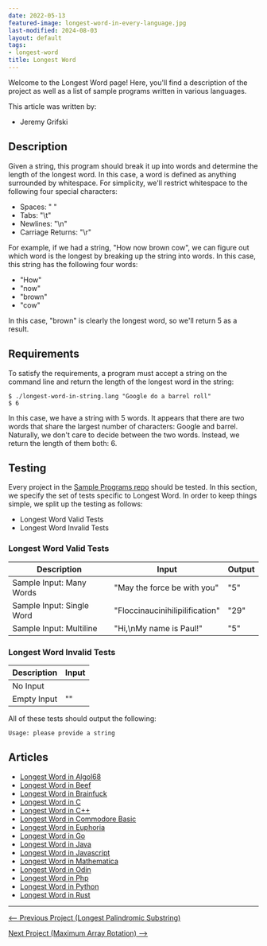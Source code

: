 ```yaml
---
date: 2022-05-13
featured-image: longest-word-in-every-language.jpg
last-modified: 2024-08-03
layout: default
tags:
- longest-word
title: Longest Word
---
```


Welcome to the Longest Word page! Here, you'll find a description of the project as well as a list of sample programs written in various languages.

This article was written by:

- Jeremy Grifski

## Description

Given a string, this program should break it up into words and determine
the length of the longest word. In this case, a word is defined as anything
surrounded by whitespace. For simplicity, we'll restrict whitespace to the
following four special characters:

- Spaces: " "
- Tabs: "\t"
- Newlines: "\n"
- Carriage Returns: "\r"

For example, if we had a string, "How now brown cow", we can figure out which
word is the longest by breaking up the string into words. In this case, this
string has the following four words:

- "How"
- "now"
- "brown"
- "cow"

In this case, "brown" is clearly the longest word, so we'll return 5 as a result.


## Requirements

To satisfy the requirements, a program must accept a string on the command line 
and return the length of the longest word in the string:

```shell
$ ./longest-word-in-string.lang "Google do a barrel roll"
$ 6
```

In this case, we have a string with 5 words. It appears that there are two words
that share the largest number of characters: Google and barrel. Naturally, we
don't care to decide between the two words. Instead, we return the length of them 
both: 6.


## Testing

Every project in the [Sample Programs repo](https://github.com/TheRenegadeCoder/sample-programs) should be tested.
In this section, we specify the set of tests specific to Longest Word.
In order to keep things simple, we split up the testing as follows:

- Longest Word Valid Tests
- Longest Word Invalid Tests

### Longest Word Valid Tests

| Description | Input | Output |
| ----------- | ----- | ------ |
| Sample Input: Many Words | "May the force be with you" | "5" |
| Sample Input: Single Word | "Floccinaucinihilipilification" | "29" |
| Sample Input: Multiline | "Hi,\nMy name is Paul!" | "5" |

### Longest Word Invalid Tests

| Description | Input |
| ----------- | ----- |
| No Input |  |
| Empty Input | "" |

All of these tests should output the following:

```
Usage: please provide a string
```


## Articles

- [Longest Word in Algol68](https://sampleprograms.io/projects/longest-word/algol68)
- [Longest Word in Beef](https://sampleprograms.io/projects/longest-word/beef)
- [Longest Word in Brainfuck](https://sampleprograms.io/projects/longest-word/brainfuck)
- [Longest Word in C](https://sampleprograms.io/projects/longest-word/c)
- [Longest Word in C++](https://sampleprograms.io/projects/longest-word/c-plus-plus)
- [Longest Word in Commodore Basic](https://sampleprograms.io/projects/longest-word/commodore-basic)
- [Longest Word in Euphoria](https://sampleprograms.io/projects/longest-word/euphoria)
- [Longest Word in Go](https://sampleprograms.io/projects/longest-word/go)
- [Longest Word in Java](https://sampleprograms.io/projects/longest-word/java)
- [Longest Word in Javascript](https://sampleprograms.io/projects/longest-word/javascript)
- [Longest Word in Mathematica](https://sampleprograms.io/projects/longest-word/mathematica)
- [Longest Word in Odin](https://sampleprograms.io/projects/longest-word/odin)
- [Longest Word in Php](https://sampleprograms.io/projects/longest-word/php)
- [Longest Word in Python](https://sampleprograms.io/projects/longest-word/python)
- [Longest Word in Rust](https://sampleprograms.io/projects/longest-word/rust)

***

<nav class="project-nav">

<div id="prev" markdown="1">

[<-- Previous Project (Longest Palindromic Substring)](https://sampleprograms.io/projects/longest-palindromic-substring)

</div>

<div id="next" markdown="1">

[Next Project (Maximum Array Rotation) -->](https://sampleprograms.io/projects/maximum-array-rotation)

</div>

</nav>